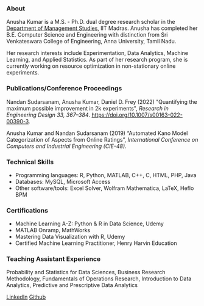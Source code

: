 
### About
Anusha Kumar is a M.S. - Ph.D. dual degree research scholar in the [Department of Management Studies](https://doms.iitm.ac.in/), IIT Madras. Anusha has completed her B.E. Computer Science and Engineering with distinction from Sri Venkateswara College of Engineering, Anna University, Tamil Nadu. 

Her research interests include Experimentation, Data Analytics, Machine Learning, and Applied Statistics. As part of her research program, she is currently working on resource optimization in non-stationary online experiments.

### Publications/Conference Proceedings
Nandan Sudarsanam, Anusha Kumar, Daniel D. Frey (2022) "Quantifying the maximum possible improvement in 2k experiments", _Research in Engineering Design 33, 367–384_. https://doi.org/10.1007/s00163-022-00390-3.

Anusha Kumar and Nandan Sudarsanam (2019) “Automated Kano Model Categorization of Aspects from Online Ratings”, _International Conference on Computers and Industrial Engineering (CIE-48)_.

### Technical Skills
- Programming languages: R, Python, MATLAB, C++, C, HTML, PHP, Java
- Databases: MySQL, Microsoft Access
- Other software/tools: Excel Solver, Wolfram Mathematica, LaTeX, Heflo BPM

### Certifications
- Machine Learning A-Z: Python & R in Data Science, Udemy
- MATLAB Onramp, MathWorks
- Mastering Data Visualization with R, Udemy
- Certified Machine Learning Practitioner, Henry Harvin Education

### Teaching Assistant Experience
Probability and Statistics for Data Sciences, Business Research Methodology, Fundamentals of Operations Research, Introduction to Data Analytics, Predictive and Prescriptive Data Analytics

[LinkedIn](https://linkedin.com/in/anusha-kumar-180497140)
[Github](https://github.com/Anusha-Kumar)

